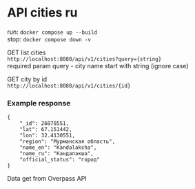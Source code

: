 # API cities ru

run: `docker compose up --build`  
stop: `docker compose down -v`

GET list cities  
`http://localhost:8080/api/v1/cities?query={string}`  
required param query - city name start with string (ignore case)

GET city by id  
`http://localhost:8080/api/v1/cities/{id}`  

### Example response
```
{
    "_id": 26878551,
    "lat": 67.151442,
    "lon": 32.4130551,
    "region": "Мурманская область",
    "name_en": "Kandalaksha",
    "name_ru": "Кандалакша",
    "official_status": "город"
}
```

Data get from Overpass API
